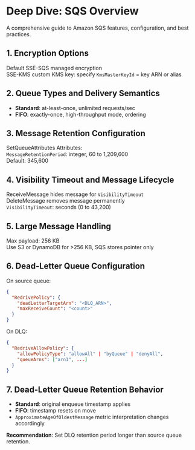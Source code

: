# Deep Dive: SQS Overview

A comprehensive guide to Amazon SQS features, configuration, and best practices.

## 1. Encryption Options

Default SSE-SQS managed encryption  
SSE-KMS custom KMS key: specify `KmsMasterKeyId` = key ARN or alias

## 2. Queue Types and Delivery Semantics

- **Standard**: at-least-once, unlimited requests/sec  
- **FIFO**: exactly-once, high-throughput mode, ordering

## 3. Message Retention Configuration

SetQueueAttributes Attributes:  
`MessageRetentionPeriod`: integer, 60 to 1,209,600  
Default: 345,600

## 4. Visibility Timeout and Message Lifecycle

ReceiveMessage hides message for `VisibilityTimeout`  
DeleteMessage removes message permanently  
`VisibilityTimeout`: seconds (0 to 43,200)

## 5. Large Message Handling

Max payload: 256 KB  
Use S3 or DynamoDB for >256 KB, SQS stores pointer only

## 6. Dead-Letter Queue Configuration

On source queue:  
```json
{
  "RedrivePolicy": {
    "deadLetterTargetArn": "<DLQ_ARN>",
    "maxReceiveCount": "<count>"
  }
}
```
On DLQ:  
```json
{
  "RedriveAllowPolicy": {
    "allowPolicyType": "allowAll" | "byQueue" | "denyAll",
    "queueArns": ["arn1", ...]
  }
}
```

## 7. Dead-Letter Queue Retention Behavior

- **Standard**: original enqueue timestamp applies  
- **FIFO**: timestamp resets on move  
- `ApproximateAgeOfOldestMessage` metric interpretation changes accordingly  

**Recommendation**: Set DLQ retention period longer than source queue retention.
